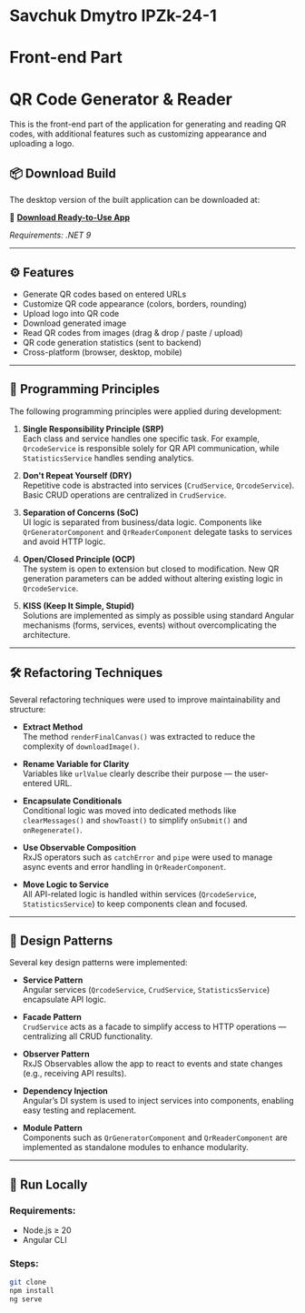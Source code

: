 # Savchuk Dmytro IPZk-24-1
# Front-end Part

# QR Code Generator & Reader

This is the front-end part of the application for generating and reading QR codes, with additional features such as customizing appearance and uploading a logo.

## 📦 Download Build

The desktop version of the built application can be downloaded at:

🔗 **[Download Ready-to-Use App](https://drive.google.com/file/d/1IqJQCkU2xuzFCtgYhpZUQDD9ArS5xWHz/view)**

*Requirements: .NET 9*

---

## ⚙️ Features

- Generate QR codes based on entered URLs
- Customize QR code appearance (colors, borders, rounding)
- Upload logo into QR code
- Download generated image
- Read QR codes from images (drag & drop / paste / upload)
- QR code generation statistics (sent to backend)
- Cross-platform (browser, desktop, mobile)

---

## 🧭 Programming Principles

The following programming principles were applied during development:

1. **Single Responsibility Principle (SRP)**  
   Each class and service handles one specific task. For example, `QrcodeService` is responsible solely for QR API communication, while `StatisticsService` handles sending analytics.

2. **Don't Repeat Yourself (DRY)**  
   Repetitive code is abstracted into services (`CrudService`, `QrcodeService`). Basic CRUD operations are centralized in `CrudService`.

3. **Separation of Concerns (SoC)**  
   UI logic is separated from business/data logic. Components like `QrGeneratorComponent` and `QrReaderComponent` delegate tasks to services and avoid HTTP logic.

4. **Open/Closed Principle (OCP)**  
   The system is open to extension but closed to modification. New QR generation parameters can be added without altering existing logic in `QrcodeService`.

5. **KISS (Keep It Simple, Stupid)**  
   Solutions are implemented as simply as possible using standard Angular mechanisms (forms, services, events) without overcomplicating the architecture.

---

## 🛠 Refactoring Techniques

Several refactoring techniques were used to improve maintainability and structure:

- **Extract Method**  
  The method `renderFinalCanvas()` was extracted to reduce the complexity of `downloadImage()`.

- **Rename Variable for Clarity**  
  Variables like `urlValue` clearly describe their purpose — the user-entered URL.

- **Encapsulate Conditionals**  
  Conditional logic was moved into dedicated methods like `clearMessages()` and `showToast()` to simplify `onSubmit()` and `onRegenerate()`.

- **Use Observable Composition**  
  RxJS operators such as `catchError` and `pipe` were used to manage async events and error handling in `QrReaderComponent`.

- **Move Logic to Service**  
  All API-related logic is handled within services (`QrcodeService`, `StatisticsService`) to keep components clean and focused.

---

## 🎯 Design Patterns

Several key design patterns were implemented:

- **Service Pattern**  
  Angular services (`QrcodeService`, `CrudService`, `StatisticsService`) encapsulate API logic.

- **Facade Pattern**  
  `CrudService` acts as a facade to simplify access to HTTP operations — centralizing all CRUD functionality.

- **Observer Pattern**  
  RxJS Observables allow the app to react to events and state changes (e.g., receiving API results).

- **Dependency Injection**  
  Angular’s DI system is used to inject services into components, enabling easy testing and replacement.

- **Module Pattern**  
  Components such as `QrGeneratorComponent` and `QrReaderComponent` are implemented as standalone modules to enhance modularity.

---

## 🚀 Run Locally

### Requirements:
- Node.js ≥ 20
- Angular CLI

### Steps:

```bash
git clone 
npm install
ng serve
